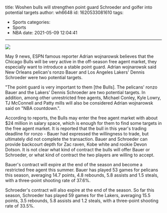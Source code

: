 title: Woshen  bulls will strengthen point guard Schroeder and golfer into potential targets
author: wh6648
id: 1620533081610
tags: 
- Sports
categories: 
- Sports
- NBA
date: 2021-05-09 12:04:41
---
![](https://p1.itc.cn/q_70/images01/20210509/7e84eb43ffbf4e2ba0a393c7ad0d5242.jpeg)


May 9 news, ESPN famous reporter Adrian wojnarowsk believes that the Chicago Bulls will be very active in the off-season free agent market, they especially want to introduce a stable point guard. Adrian wojnarowsk said New Orleans pelican's ronzo Bauer and Los Angeles Lakers' Dennis Schroeder were two potential targets.

"The point guard is very important to them [the Bulls]. The pelicans' ronzo Bauer and the Lakers' Dennis Schroeder are two potential targets. In addition, among other unrestricted free agents, Michael Conley, Kyle Lowry, TJ McConnell and Patty mills will also be considered Adrian wojnarowsk said on "NBA countdown.".

According to reports, the Bulls may enter the free agent market with about $24 million in salary space, which is enough for them to find some targets in the free agent market. It is reported that the bull in this year's trading deadline for ronzo - Bauer had expressed the willingness to trade, but ultimately did not complete the transaction. Bauer and Schroeder can provide backcourt depth for Zac raven, Kobe white and rookie Devon Dotson. It is not clear what kind of contract the bulls will offer Bauer or Schroeder, or what kind of contract the two players are willing to accept.

Bauer's contract will expire at the end of the season and become a restricted free agent this summer. Bauer has played 53 games for pelicans this season, averaging 14.7 points, 4.8 rebounds, 5.8 assists and 1.5 steals, with a three-point shooting rate of 37.6%.

Schroeder's contract will also expire at the end of the season. So far this season, Schroeder has played 59 games for the Lakers, averaging 15.5 points, 3.5 rebounds, 5.8 assists and 1.2 steals, with a three-point shooting rate of 33.5%.

